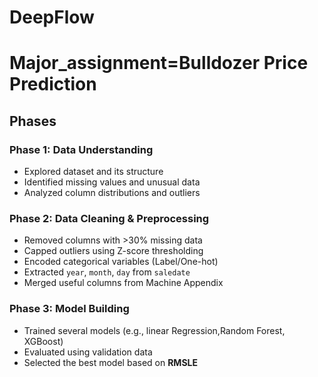 # DeepFlow
# Major_assignment=Bulldozer Price Prediction

## Phases

### Phase 1: Data Understanding
- Explored dataset and its structure
- Identified missing values and unusual data
- Analyzed column distributions and outliers

### Phase 2: Data Cleaning & Preprocessing
- Removed columns with >30% missing data
- Capped outliers using Z-score thresholding
- Encoded categorical variables (Label/One-hot)
- Extracted `year`, `month`, `day` from `saledate`
- Merged useful columns from Machine Appendix

### Phase 3: Model Building
- Trained several models (e.g., linear Regression,Random Forest, XGBoost)
- Evaluated using validation data
- Selected the best model based on **RMSLE**
